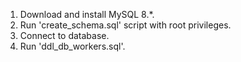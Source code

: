 1. Download and install MySQL 8.*.
2. Run 'create_schema.sql' script with root privileges.
3. Connect to database.
4. Run 'ddl_db_workers.sql'.